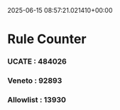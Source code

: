 2025-06-15 08:57:21.021410+00:00
# Rule Counter 
 ### UCATE : 484026

 ### Veneto : 92893

 ### Allowlist : 13930